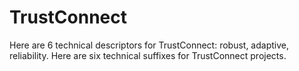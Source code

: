 # TrustConnect
Here are 6 technical descriptors for TrustConnect: robust, adaptive, reliability. Here are six technical suffixes for TrustConnect projects.
